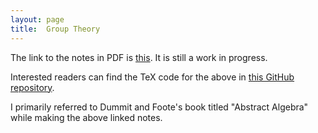 ```yaml
---
layout: page
title:	Group Theory
---
```


The link to the notes in PDF is [this](/Group_theory.pdf). It is still a work in progress.

Interested readers can find the TeX code for the above in [this GitHub repository](https://github.com/amitrajaraman/Group-Theory).

I primarily referred to Dummit and Foote's book titled "Abstract Algebra" while making the above linked notes.